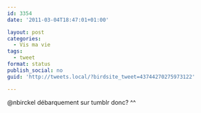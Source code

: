 ```yaml
---
id: 3354
date: '2011-03-04T18:47:01+01:00'

layout: post
categories:
  - Vis ma vie
tags:
  - tweet
format: status
publish_social: no
guid: 'http://tweets.local/?birdsite_tweet=43744270275973122'

---
```


@nbirckel débarquement sur tumblr donc? ^^
